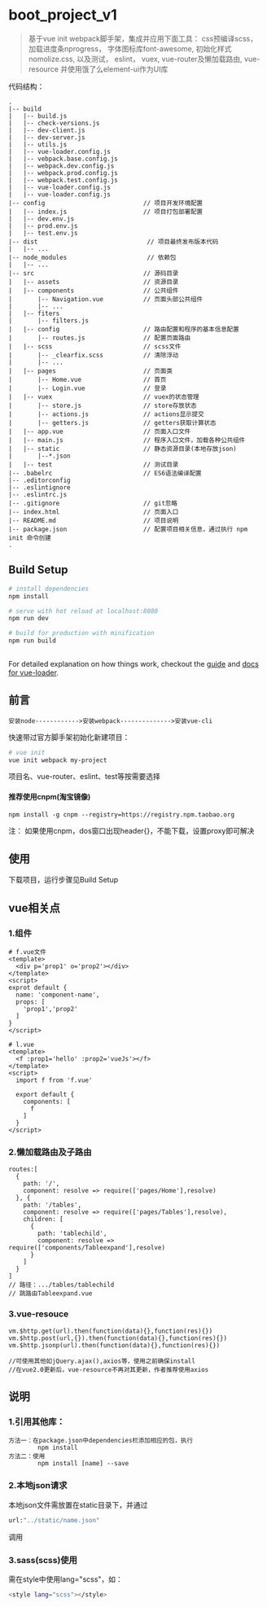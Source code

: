 # boot_project_v1

> 基于vue init webpack脚手架，集成并应用下面工具：
  css预编译scss，
  加载进度条nprogress，
  字体图标库font-awesome,
  初始化样式nomolize.css,
  以及测试，
  eslint，
  vuex,
  vue-router及懒加载路由,
  vue-resource
  并使用饿了么element-ui作为UI库

代码结构： 
```
.
|-- build
|   |-- build.js
|   |-- check-versions.js
|   |-- dev-client.js
|   |-- dev-server.js
|   |-- utils.js
|   |-- vue-loader.config.js
|   |-- vebpack.base.config.js
|   |-- webpack.dev.config.js
|   |-- webpack.prod.config.js
|   |-- webpack.test.config.js
|   |-- vue-loader.config.js
|   |-- vue-loader.config.js
|-- config                           // 项目开发环境配置
|   |-- index.js                     // 项目打包部署配置 
|   |-- dev.env.js
|   |-- prod.env.js
|   |-- test.env.js
|-- dist                              // 项目最终发布版本代码
|   |-- ...
|-- node_modules                      // 依赖包
|   |-- ... 
|-- src                              // 源码目录
|   |-- assets                       // 资源目录 
|   |-- components                   // 公共组件
|       |-- Navigation.vue           // 页面头部公共组件
|       |-- ...
|   |-- fiters                       
|       |-- filters.js
|   |-- config                       // 路由配置和程序的基本信息配置
|       |-- routes.js                // 配置页面路由
|   |-- scss                         // scss文件
|       |-- _clearfix.scss           // 清除浮动
|       |-- ... 
|   |-- pages                        // 页面类
|       |-- Home.vue                 // 首页
|       |-- Login.vue                // 登录
|   |-- vuex                         // vuex的状态管理
|       |-- store.js                 // store存放状态
|       |-- actions.js               // actions显示提交
|       |-- getters.js               // getters获取计算状态
|   |-- app.vue                      // 页面入口文件
|   |-- main.js                      // 程序入口文件，加载各种公共组件
|   |-- static                       // 静态资源目录(本地存放json)
|       |--*.json
|   |-- test                         // 测试目录
|-- .babelrc                         // ES6语法编译配置
|-- .editorconfig
|-- .eslintignore
|-- .eslintrc.js
|-- .gitignore                       // git忽略
|-- index.html                       // 页面入口
|-- README.md                        // 项目说明
|-- package.json                     // 配置项目相关信息，通过执行 npm init 命令创建
.
```
## Build Setup

``` bash
# install dependencies
npm install

# serve with hot reload at localhost:8080
npm run dev

# build for production with minification
npm run build
 
```

For detailed explanation on how things work, checkout the [guide](http://vuejs-templates.github.io/webpack/) and [docs for vue-loader](http://vuejs.github.io/vue-loader).
 
## 前言
```
安装node------------>安装webpack-------------->安装vue-cli
```
快速带过官方脚手架初始化新建项目：
``` bash
# vue init
vue init webpack my-project 
``` 
项目名、vue-router、eslint、test等按需要选择


#### 推荐使用cnpm(淘宝镜像)
```
npm install -g cnpm --registry=https://registry.npm.taobao.org
```
注： 如果使用cnpm，dos窗口出现header{}，不能下载，设置proxy即可解决

## 使用

下载项目，运行步骤见Build Setup

## vue相关点
### 1.组件
```
# f.vue文件
<template>
  <div p='prop1' o='prop2'></div>
</template>
<script>  
exprot default {
  name: 'component-name',
  props: [
    'prop1','prop2'
  ]
}
</script>

# l.vue
<template>
  <f :prop1='hello' :prop2='vueJs'></f>  
</template>
<script>
  import f from 'f.vue'

  export default {
    components: [
      f
    ]
  }
</script>
```
### 2.懒加载路由及子路由
```
routes:[
  {
    path: '/',
    component: resolve => require(['pages/Home'],resolve)
  }, {
    path: '/tables',
    component: resolve => require(['pages/Tables'],resolve),
    children: [
      {
        path: 'tablechild',
        component: resolve => require(['components/Tableexpand'],resolve)
      }
    ] 
  }
]
// 路径：.../tables/tablechild
// 跳路由Tableexpand.vue
```
### 3.vue-resouce
```
vm.$http.get(url).then(function(data){},function(res){})
vm.$http.post(url,{}).then(function(data){},function(res){})
vm.$http.jsonp(url).then(function(data){},function(res){})

//可使用其他如jQuery.ajax(),axios等，使用之前确保install
//在vue2.0更新后，vue-resource不再对其更新，作者推荐使用axios
```

## 说明

### 1.引用其他库：
```
方法一：在package.json中dependencies栏添加相应的包，执行
        npm install
方法二：使用
        npm install [name] --save
```
### 2.本地json请求
本地json文件需放置在static目录下，并通过
``` bash 
url:"../static/name.json"
``` 
调用

### 3.sass(scss)使用
需在style中使用lang="scss"，如：
``` bash 
<style lang="scss"></style>
``` 

